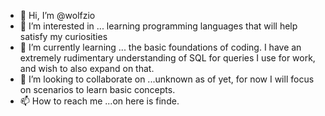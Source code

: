 - 👋 Hi, I’m @wolfzio
- 👀 I’m interested in ... learning programming languages that will help satisfy my curiosities 
- 🌱 I’m currently learning ... the basic foundations of coding. I have an extremely rudimentary understanding of SQL for queries I use for work, and wish to also expand on that. 
- 💞️ I’m looking to collaborate on ...unknown as of yet, for now I will focus on scenarios to learn basic concepts. 
- 📫 How to reach me ...on here is finde. 

<!---
wolfzio/wolfzio is a ✨ special ✨ repository because its `README.md` (this file) appears on your GitHub profile.
You can click the Preview link to take a look at your changes.
--->
